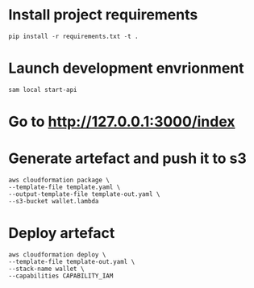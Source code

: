 # Install project requirements

```
pip install -r requirements.txt -t .
```

# Launch development envrionment

```
sam local start-api
```

# Go to http://127.0.0.1:3000/index

# Generate artefact and push it to s3

````
aws cloudformation package \
--template-file template.yaml \
--output-template-file template-out.yaml \
--s3-bucket wallet.lambda
````

# Deploy artefact

````
aws cloudformation deploy \
--template-file template-out.yaml \
--stack-name wallet \
--capabilities CAPABILITY_IAM
````